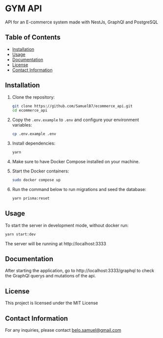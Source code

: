 # GYM API

API for an E-commerce system made with NestJs, GraphQl and PostgreSQL

## Table of Contents

- [Installation](#installation)
- [Usage](#usage)
- [Documentation](#documentation)
- [License](#license)
- [Contact Information](#contact-information)

## Installation

1. Clone the repository:
    ```sh
    git clone https://github.com/SamuelB7/ecommerce_api.git
    cd ecommerce_api
    ```

2. Copy the `.env.example` to `.env` and configure your environment variables:
    ```sh
    cp .env.example .env
    ```

3. Install dependencies:
    ```sh
    yarn
    ```

4. Make sure to have Docker Compose installed on your machine.

5. Start the Docker containers:
    ```sh
    sudo docker compose up
    ```

6. Run the command below to run migrations and seed the database:
    ```sh
    yarn prisma:reset
    ```

## Usage

To start the server in development mode, without docker run:
```sh
yarn start:dev
```
The server will be running at http://localhost:3333

## Documentation

After starting the application, go to http://localhost:3333/graphql to check the GraphQl querys and mutations of the api.

## License

This project is licensed under the MIT License

## Contact Information

For any inquiries, please contact belo.samuel@gmail.com
